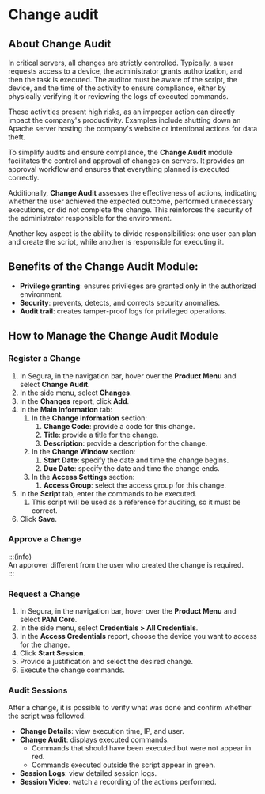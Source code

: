 # Change audit

## About Change Audit

In critical servers, all changes are strictly controlled. Typically, a user requests access to a device, the administrator grants authorization, and then the task is executed. The auditor must be aware of the script, the device, and the time of the activity to ensure compliance, either by physically verifying it or reviewing the logs of executed commands.

These activities present high risks, as an improper action can directly impact the company's productivity. Examples include shutting down an Apache server hosting the company's website or intentional actions for data theft.

To simplify audits and ensure compliance, the **Change Audit** module facilitates the control and approval of changes on servers. It provides an approval workflow and ensures that everything planned is executed correctly.

Additionally, **Change Audit** assesses the effectiveness of actions, indicating whether the user achieved the expected outcome, performed unnecessary executions, or did not complete the change. This reinforces the security of the administrator responsible for the environment.

Another key aspect is the ability to divide responsibilities: one user can plan and create the script, while another is responsible for executing it.

## Benefits of the Change Audit Module:

* **Privilege granting**: ensures privileges are granted only in the authorized environment.  
* **Security**: prevents, detects, and corrects security anomalies.  
* **Audit trail**: creates tamper-proof logs for privileged operations.  

## How to Manage the Change Audit Module

### Register a Change

1. In Segura, in the navigation bar, hover over the **Product Menu** and select **Change Audit**.  
2. In the side menu, select **Changes**.  
3. In the **Changes** report, click **Add**.  
4. In the **Main Information** tab:  
   1. In the **Change Information** section:  
      1. **Change Code**: provide a code for this change.  
      2. **Title**: provide a title for the change.  
      3. **Description**: provide a description for the change.  
   2. In the **Change Window** section:  
      1. **Start Date**: specify the date and time the change begins.  
      2. **Due Date**: specify the date and time the change ends.  
   3. In the **Access Settings** section:  
      1. **Access Group**: select the access group for this change.  
5. In the **Script** tab, enter the commands to be executed.  
   1. This script will be used as a reference for auditing, so it must be correct.  
6. Click **Save**.  

### Approve a Change  

:::(info)  
An approver different from the user who created the change is required.  
:::  

### Request a Change  

1. In Segura, in the navigation bar, hover over the **Product Menu** and select **PAM Core**.  
2. In the side menu, select **Credentials \> All Credentials**.  
3. In the **Access Credentials** report, choose the device you want to access for the change.  
4. Click **Start Session**.  
5. Provide a justification and select the desired change.  
6. Execute the change commands.  

### Audit Sessions  

After a change, it is possible to verify what was done and confirm whether the script was followed.  

* **Change Details**: view execution time, IP, and user.  
* **Change Audit**: displays executed commands.  
  * Commands that should have been executed but were not appear in red.  
  * Commands executed outside the script appear in green.  
* **Session Logs**: view detailed session logs.  
* **Session Video**: watch a recording of the actions performed.
